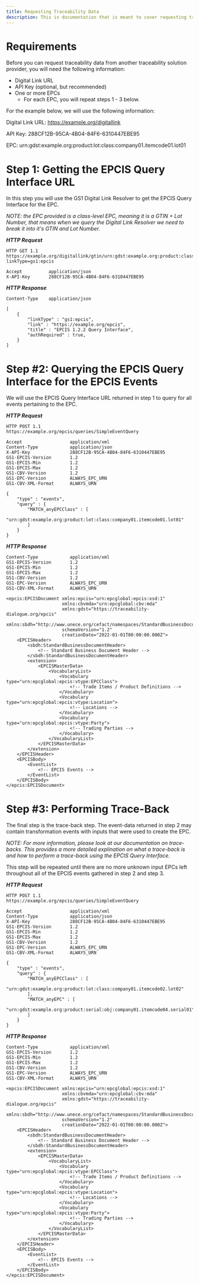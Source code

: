 ```yaml
---
title: Requesting Traceability Data
description: This is documentation that is meant to cover requesting traceability data from another solution provider.
---
```


# Requirements
Before you can request traceability data from another traceability solution provider, you will need the following information:

* Digital Link URL
* API Key (optional, but recommended)
* One or more EPCs 
    - For each EPC, you will repeat steps 1 - 3 below.

For the example below, we will use the following information:

Digital Link URL: https://example.org/digitallink

API Key: 288CF12B-95CA-4B04-84F6-6310447EBE95

EPC: urn:gdst:example.org:product:lot:class:company01.itemcode01.lot01

# Step 1: Getting the EPCIS Query Interface URL
In this step you will use the GS1 Digital Link Resolver to get the EPCIS Query Interface for the EPC.

*NOTE: the EPC provided is a class-level EPC, meaning it is a GTIN + Lot Number, that means when we query the Digital Link Resolver we need to break it into it's GTIN and Lot Number.*

***HTTP Request***
```
HTTP GET 1.1
https://example.org/digitallink/gtin/urn:gdst:example.org:product:class:company01.itemcode01/lot/lot01?linkType=gs1:epcis

Accept		    application/json
X-API-Key		288CF12B-95CA-4B04-84F6-6310447EBE95
```

***HTTP Response***
```
Content-Type    application/json

[
    {
        "linkType" : "gs1:epcis",
        "link" : "https://example.org/epcis",
        "title" : "EPCIS 1.2.2 Query Interface",
        "authRequired" : true,
    }
]
```

# Step #2: Querying the EPCIS Query Interface for the EPCIS Events
We will use the EPCIS Query Interface URL returned in step 1 to query for all events pertaining to the EPC.

***HTTP Request***
```
HTTP POST 1.1
https://example.org/epcis/queries/SimpleEventQuery

Accept			        application/xml
Content-Type		    application/json
X-API-Key 			    288CF12B-95CA-4B04-84F6-6310447EBE95
GS1-EPCIS-Version		1.2
GS1-EPCIS-Min		    1.2
GS1-EPCIS-Max		    1.2
GS1-CBV-Version		    1.2
GS1-EPC-Version		    ALWAYS_EPC_URN
GS1-CBV-XML-Format	    ALWAYS_URN

{
    "type" : "events",
    "query" : {
        "MATCH_anyEPCClass" : [ 
            "urn:gdst:example.org:product:lot:class:company01.itemcode01.lot01"
        ]
    }
}
```

***HTTP Response***
```
Content-Type	        application/xml
GS1-EPCIS-Version	    1.2
GS1-EPCIS-Min	        1.2
GS1-EPCIS-Max	        1.2
GS1-CBV-Version	        1.2
GS1-EPC-Version	        ALWAYS_EPC_URN
GS1-CBV-XML-Format	    ALWAYS_URN

<epcis:EPCISDocument xmlns:epcis="urn:epcglobal:epcis:xsd:1"
                     xmlns:cbvmda="urn:epcglobal:cbv:mda" 
                     xmlns:gdst="https://traceability-dialogue.org/epcis" 
                     xmlns:sbdh="http://www.unece.org/cefact/namespaces/StandardBusinessDocumentHeader" 
                     schemaVersion="1.2" 
                     creationDate="2022-01-01T00:00:00.000Z">
    <EPCISHeader>
        <sbdh:StandardBusinessDocumentHeader>    
            <!-- Standard Business Document Header -->
        </sbdh:StandardBusinessDocumentHeader>
        <extension>
            <EPCISMasterData>
                <VocabularyList>
                    <Vocabulary type="urn:epcglobal:epcis:vtype:EPCClass">
                        <!-- Trade Items / Product Definitions -->
                    </Vocabulary>
                    <Vocabulary type="urn:epcglobal:epcis:vtype:Location">
                        <!-- Locations -->
                    </Vocabulary>
                    <Vocabulary type="urn:epcglobal:epcis:vtype:Party">
                        <!-- Trading Parties -->
                    </Vocabulary>
                </VocabularyList>
            </EPCISMasterData>
        </extension>
    </EPCISHeader>
    <EPCISBody>
        <EventList>
            <!-- EPCIS Events -->
        </EventList>
    </EPCISBody>
</epcis:EPCISDocument>
```

# Step #3: Performing Trace-Back
The final step is the trace-back step. The event-data returned in step 2 may contain transformation events with inputs that were used to create the EPC. 

*NOTE: For more information, please look at our documentation on trace-backs. This provides a more detailed explination on what a trace-back is and how to perform a trace-back using the EPCIS Query Interface.*

This step will be repeated until there are no more unknown input EPCs left throughout all of the EPCIS events gathered in step 2 and step 3.

***HTTP Request***
```
HTTP POST 1.1
https://example.org/epcis/queries/SimpleEventQuery

Accept			        application/xml
Content-Type		    application/json
X-API-Key 			    288CF12B-95CA-4B04-84F6-6310447EBE95
GS1-EPCIS-Version		1.2
GS1-EPCIS-Min		    1.2
GS1-EPCIS-Max		    1.2
GS1-CBV-Version		    1.2
GS1-EPC-Version		    ALWAYS_EPC_URN
GS1-CBV-XML-Format	    ALWAYS_URN

{
    "type" : "events",
    "query" : {
        "MATCH_anyEPCClass" : [ 
            "urn:gdst:example.org:product:lot:class:company01.itemcode02.lot02"
        ],
        "MATCH_anyEPC" : [
            "urn:gdst:example.org:product:serial:obj:company01.itemcode04.serial01"
        ]
    }
}
```

***HTTP Response***
```
Content-Type	        application/xml
GS1-EPCIS-Version	    1.2
GS1-EPCIS-Min	        1.2
GS1-EPCIS-Max	        1.2
GS1-CBV-Version	        1.2
GS1-EPC-Version	        ALWAYS_EPC_URN
GS1-CBV-XML-Format	    ALWAYS_URN

<epcis:EPCISDocument xmlns:epcis="urn:epcglobal:epcis:xsd:1"
                     xmlns:cbvmda="urn:epcglobal:cbv:mda" 
                     xmlns:gdst="https://traceability-dialogue.org/epcis" 
                     xmlns:sbdh="http://www.unece.org/cefact/namespaces/StandardBusinessDocumentHeader" 
                     schemaVersion="1.2" 
                     creationDate="2022-01-01T00:00:00.000Z">
    <EPCISHeader>
        <sbdh:StandardBusinessDocumentHeader>    
            <!-- Standard Business Document Header -->
        </sbdh:StandardBusinessDocumentHeader>
        <extension>
            <EPCISMasterData>
                <VocabularyList>
                    <Vocabulary type="urn:epcglobal:epcis:vtype:EPCClass">
                        <!-- Trade Items / Product Definitions -->
                    </Vocabulary>
                    <Vocabulary type="urn:epcglobal:epcis:vtype:Location">
                        <!-- Locations -->
                    </Vocabulary>
                    <Vocabulary type="urn:epcglobal:epcis:vtype:Party">
                        <!-- Trading Parties -->
                    </Vocabulary>
                </VocabularyList>
            </EPCISMasterData>
        </extension>
    </EPCISHeader>
    <EPCISBody>
        <EventList>
            <!-- EPCIS Events -->
        </EventList>
    </EPCISBody>
</epcis:EPCISDocument>
```
